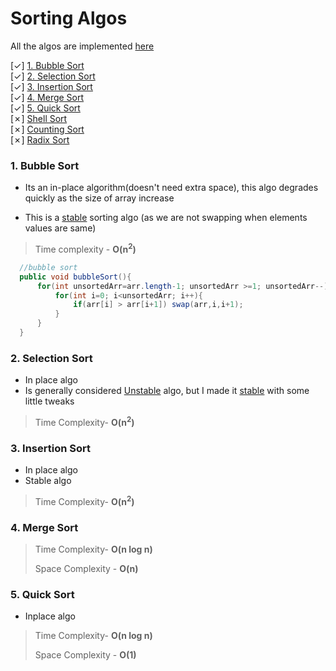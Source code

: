 # Sorting Algos
All the algos are implemented [here](Main.java)

[&check;] [1. Bubble Sort](#1-bubble-sort)  
[&check;] [2. Selection Sort](#2-selection-sort)  
[&check;] [3. Insertion Sort](#3-insertion-sort)  
[&check;] [4. Merge Sort](#4-merge-sort)  
[&check;] [5. Quick Sort](#5-quick-sort)  
[&cross;] [Shell Sort](#)  
[&cross;] [Counting Sort](#)  
[&cross;] [Radix Sort](#)  


### 1. Bubble Sort
- Its an in-place algorithm(doesn't need extra space), this algo degrades quickly as the size of array increase

- This is a [stable](../Importants/stableAndUnstableAlgo.md) sorting algo (as we are not swapping when elements values are same)
 > Time complexity - **O(n<sup>2</sup>)**
  ```java
    //bubble sort
    public void bubbleSort(){
        for(int unsortedArr=arr.length-1; unsortedArr >=1; unsortedArr--){
            for(int i=0; i<unsortedArr; i++){
                if(arr[i] > arr[i+1]) swap(arr,i,i+1);
            }
        }
    }
  ```

### 2. Selection Sort
- In place algo
- Is generally considered [Unstable](../Importants/stableAndUnstableAlgo.md) algo, but I made it [stable](../Importants/stableAndUnstableAlgo.md) with some little tweaks
> Time Complexity- **O(n<sup>2</sup>)**
 
### 3. Insertion Sort
- In place algo
- Stable algo
> Time Complexity- **O(n<sup>2</sup>)**

### 4. Merge Sort
> Time Complexity- **O(n log n)**
> 
> Space Complexity - **O(n)**
 
### 5. Quick Sort
- Inplace algo
> Time Complexity- **O(n log n)**
>
> Space Complexity - **O(1)**

